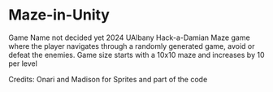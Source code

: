 # Maze-in-Unity
Game Name not decided yet
2024 UAlbany Hack-a-Damian
Maze game where the player navigates through a randomly generated game, avoid or defeat the enemies. 
Game size starts with a 10x10 maze and increases by 10 per level

Credits: Onari and Madison for Sprites and part of the code
